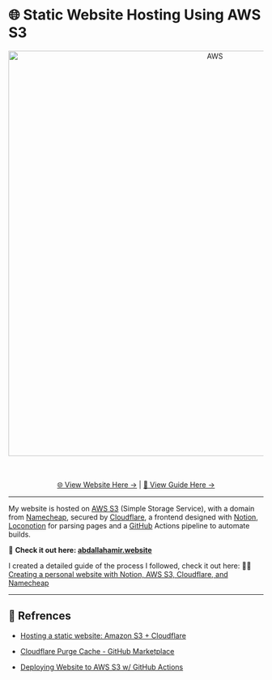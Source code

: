 # 🌐 Static Website Hosting Using AWS S3
<div align="center" id="top">
  <img src="https://github.com/Zerobrofan/Static-Website-Hosting-Using-AWS-S3/assets/100843256/c539f639-0810-4863-8416-16b180e34f45" width="800" alt="AWS" /><br><br><br>

  <a href="https://abdallahamir.website/">🌐 View Website Here -></a> | <a href="https://abdallahamir.me/Creating-a-personal-website-with-Notion-AWS-S3-Cloudflare-and-Namecheap">📖 View Guide Here -></a>
</div>

---

My website is hosted on [AWS S3](https://aws.amazon.com/s3/) (Simple Storage Service), with a domain from [Namecheap](https://www.namecheap.com/), secured by [Cloudflare](https://www.cloudflare.com/), a frontend designed with [Notion](https://www.notion.so/), [Loconotion](https://github.com/leoncvlt/loconotion) for parsing pages and a [GitHub](https://github.com/Zerobrofan) Actions pipeline to automate builds.

🌟 **Check it out here: [abdallahamir.website](https://abdallahamir.website/)**

I created a detailed guide of the process I followed, check it out here: 👨‍💻 [Creating a personal website with Notion, AWS S3, Cloudflare, and Namecheap](https://abdallahamir.me/Creating-a-personal-website-with-Notion-AWS-S3-Cloudflare-and-Namecheap)

---
## 📖 Refrences

- [Hosting a static website: Amazon S3 + Cloudflare](https://medium.com/@hranicka/hosting-a-static-website-amazon-s3-cloudflare-127b57a13461)

- [Cloudflare Purge Cache - GitHub Marketplace](https://github.com/marketplace/actions/cloudflare-purge-cache)

- [Deploying Website to AWS S3 w/ GitHub Actions](https://faun.pub/deploying-website-to-aws-s3-w-github-actions-279998db5dae)
